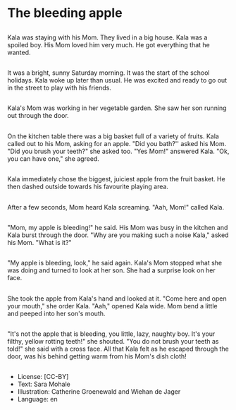 # The bleeding apple

##
Kala was staying with his Mom.
They lived in a big house. Kala
was a spoiled boy. His Mom
loved him very much. He got
everything that he wanted.

##
It was a bright, sunny Saturday
morning. It was the start of the
school holidays.
Kala woke up later than usual.
He was excited and ready to go
out in the street to play with his
friends.

##
Kala's Mom was working in her
vegetable garden. She saw her
son running out through the
door.

##
On the kitchen table there was
a big basket full of a variety of
fruits. Kala called out to his
Mom, asking for an apple.
"Did you bath?'' asked his Mom.
"Did you brush your teeth?" she
asked too.
"Yes Mom!" answered Kala.
"Ok, you can have one," she
agreed.

##
Kala immediately chose the biggest, juiciest
apple from the fruit basket. He then dashed
outside towards his favourite playing area.

##
After a few seconds, Mom heard
Kala screaming.
"Aah, Mom!" called Kala.

##
"Mom, my apple is bleeding!" he said.
His Mom was busy in the kitchen and Kala burst through
the door. "Why are you making such a noise Kala," asked
his Mom. "What is it?"

##
"My apple is bleeding, look," he said again.
Kala's Mom stopped what she was doing and
turned to look at her son. She had a surprise
look on her face.

##
She took the apple from Kala's hand and looked at it.
"Come here and open your mouth," she order Kala.
"Aah," opened Kala wide. Mom bend a little and peeped
into her son's mouth.

##
"It's not the apple that is bleeding, you little, lazy, naughty boy. It's your filthy,
yellow rotting teeth!" she shouted.
"You do not brush your teeth as told!" she said with a cross face. All that Kala felt
as he escaped through the door, was his behind getting warm from his Mom's
dish cloth!

##
* License: [CC-BY]
* Text: Sara Mohale
* Illustration: Catherine Groenewald and Wiehan de Jager
* Language: en
